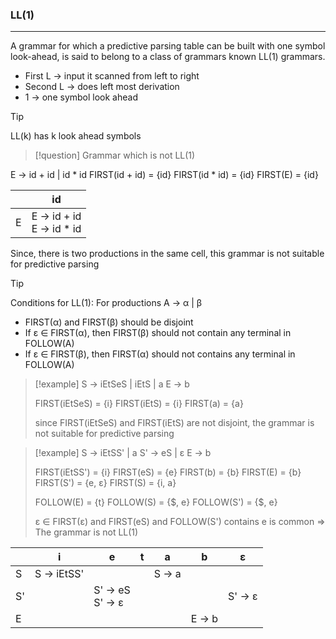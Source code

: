 ### LL(1)
---
A grammar for which a predictive parsing table can be built with one symbol look-ahead, is said to belong to a class of grammars known LL(1) grammars.
- First L -> input it scanned from left to right
- Second L -> does left most derivation
- 1 -> one symbol look ahead

>[!tip] 
>LL(k) has k look ahead symbols

>[!question] Grammar which is not LL(1)

E -> id + id | id \* id
FIRST(id + id) = {id}
FIRST(id * id) = {id}
FIRST(E) = {id}

|     | id                            |
| --- | ----------------------------- |
| E   | E -> id + id<br>E -> id \* id |
Since, there is two productions in the same cell, this grammar is not suitable for predictive parsing

>[!tip] 
>Conditions for LL(1):
>For productions A -> α | β
>- FIRST(α) and FIRST(β) should be disjoint
>- If ε ∈ FIRST(α), then FIRST(β) should not contain any terminal in FOLLOW(A)
>- If ε ∈ FIRST(β), then FIRST(α) should not contains any terminal in FOLLOW(A)

>[!example] 
>S -> iEtSeS | iEtS | a
>E -> b
>
>FIRST(iEtSeS) = {i}
>FIRST(iEtS) = {i}
>FIRST(a) = {a}
>
>since FIRST(iEtSeS) and FIRST(iEtS) are not disjoint, the grammar is not suitable for predictive parsing

>[!example] 
>S -> iEtSS' | a
>S' -> eS | ε
>E -> b
>
>FIRST(iEtSS') = {i}
>FIRST(eS) = {e}
>FIRST(b) = {b}
>FIRST(E) = {b}
>FIRST(S') = {e, ε}
>FIRST(S) = {i, a}
>
>FOLLOW(E) = {t}
>FOLLOW(S) = {\$, e}
>FOLLOW(S') = {\$, e}
>
>ε ∈ FIRST(ε) and FIRST(eS) and FOLLOW(S') contains e is common => The grammar is not LL(1)

|     | i           | e                   | t   | a      | b      | ε       |
| --- | ----------- | ------------------- | --- | ------ | ------ | ------- |
| S   | S -> iEtSS' |                     |     | S -> a |        |         |
| S'  |             | S' -> eS<br>S' -> ε |     |        |        | S' -> ε |
| E   |             |                     |     |        | E -> b |         |
